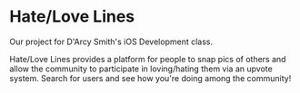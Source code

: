 # Hate/Love Lines

Our project for D'Arcy Smith's iOS Development class.

Hate/Love Lines provides a platform for people to snap pics of others and allow the community to participate in loving/hating them via an upvote system. Search for users and see how you're doing among the community!
